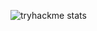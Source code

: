 ![tryhackme stats](https://raw.githubusercontent.com/<SET_USERNAME_HERE>/<SET_USERNAME_HERE>/master/assets/thm_propic.png)